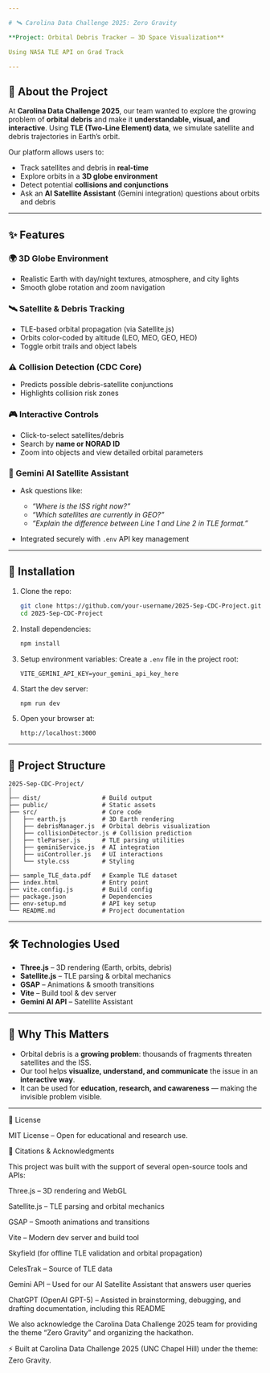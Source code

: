 ```yaml
---

# 🛰️ Carolina Data Challenge 2025: Zero Gravity

**Project: Orbital Debris Tracker – 3D Space Visualization**

Using NASA TLE API on Grad Track

---
```


## 🌌 About the Project

At **Carolina Data Challenge 2025**, our team wanted to explore the growing problem of **orbital debris** and make it **understandable, visual, and interactive**. Using **TLE (Two-Line Element) data**, we simulate satellite and debris trajectories in Earth’s orbit.

Our platform allows users to:

* Track satellites and debris in **real-time**
* Explore orbits in a **3D globe environment**
* Detect potential **collisions and conjunctions**
* Ask an **AI Satellite Assistant** (Gemini integration) questions about orbits and debris

---

## ✨ Features

### 🌍 3D Globe Environment

* Realistic Earth with day/night textures, atmosphere, and city lights
* Smooth globe rotation and zoom navigation

### 🛰️ Satellite & Debris Tracking

* TLE-based orbital propagation (via Satellite.js)
* Orbits color-coded by altitude (LEO, MEO, GEO, HEO)
* Toggle orbit trails and object labels

### ⚠️ Collision Detection (CDC Core)

* Predicts possible debris-satellite conjunctions
* Highlights collision risk zones

### 🎮 Interactive Controls

* Click-to-select satellites/debris
* Search by **name or NORAD ID**
* Zoom into objects and view detailed orbital parameters

### 🤖 Gemini AI Satellite Assistant

* Ask questions like:

  * *“Where is the ISS right now?”*
  * *“Which satellites are currently in GEO?”*
  * *“Explain the difference between Line 1 and Line 2 in TLE format.”*
* Integrated securely with `.env` API key management

---

## 🚀 Installation

1. Clone the repo:

   ```bash
   git clone https://github.com/your-username/2025-Sep-CDC-Project.git
   cd 2025-Sep-CDC-Project
   ```

2. Install dependencies:

   ```bash
   npm install
   ```

3. Setup environment variables:
   Create a `.env` file in the project root:

   ```env
   VITE_GEMINI_API_KEY=your_gemini_api_key_here
   ```

4. Start the dev server:

   ```bash
   npm run dev
   ```

5. Open your browser at:

   ```
   http://localhost:3000
   ```

---

## 📂 Project Structure

```
2025-Sep-CDC-Project/
│
├── dist/                 # Build output
├── public/               # Static assets
├── src/                  # Core code
│   ├── earth.js          # 3D Earth rendering
│   ├── debrisManager.js  # Orbital debris visualization
│   ├── collisionDetector.js # Collision prediction
│   ├── tleParser.js      # TLE parsing utilities
│   ├── geminiService.js  # AI integration
│   ├── uiController.js   # UI interactions
│   └── style.css         # Styling
│
├── sample_TLE_data.pdf   # Example TLE dataset
├── index.html            # Entry point
├── vite.config.js        # Build config
├── package.json          # Dependencies
├── env-setup.md          # API key setup
└── README.md             # Project documentation
```

---

## 🛠 Technologies Used

* **Three.js** – 3D rendering (Earth, orbits, debris)
* **Satellite.js** – TLE parsing & orbital mechanics
* **GSAP** – Animations & smooth transitions
* **Vite** – Build tool & dev server
* **Gemini AI API** – Satellite Assistant

---

## 🌟 Why This Matters

* Orbital debris is a **growing problem**: thousands of fragments threaten satellites and the ISS.
* Our tool helps **visualize, understand, and communicate** the issue in an **interactive way**.
* It can be used for **education, research, and cawareness** — making the invisible problem visible.

---

📜 License

MIT License – Open for educational and research use.

🙏 Citations & Acknowledgments

This project was built with the support of several open-source tools and APIs:

Three.js
 – 3D rendering and WebGL

Satellite.js
 – TLE parsing and orbital mechanics

GSAP
 – Smooth animations and transitions

Vite
 – Modern dev server and build tool

Skyfield
 (for offline TLE validation and orbital propagation)

CelesTrak
 – Source of TLE data

Gemini API
 – Used for our AI Satellite Assistant that answers user queries

ChatGPT (OpenAI GPT-5)
 – Assisted in brainstorming, debugging, and drafting documentation, including this README

We also acknowledge the Carolina Data Challenge 2025 team for providing the theme “Zero Gravity” and organizing the hackathon.

⚡ Built at Carolina Data Challenge 2025 (UNC Chapel Hill) under the theme: Zero Gravity.
